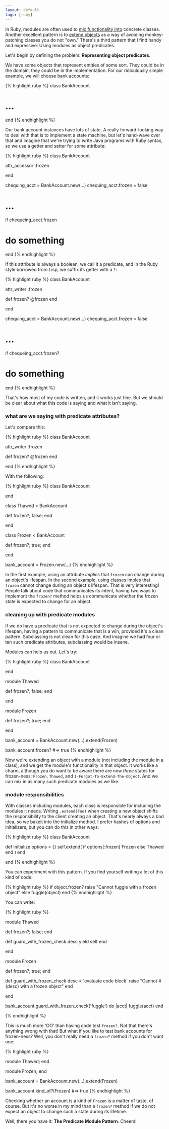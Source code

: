 ```yaml
---
layout: default
tags: [ruby]
---
```


In Ruby, modules are often used to [mix functionality into][mixin] concrete classes. Another excellent pattern is to [extend objects][e] as a way of avoiding monkey-patching classes you do not "own." There's a third pattern that I find handy and expressive: Using modules as object predicates.

[mixin]: https://en.wikipedia.org/wiki/Mixin
[e]: http://www.ruby-doc.org/docs/ProgrammingRuby/html/classes.html#UD

Let's begin by defining the problem: **Representing object predicates**.

We have some objects that represent entities of some sort. They could be in the domain, they could be in the implementation. For our ridiculously simple example, we will choose bank accounts:

{% highlight ruby %}
class BankAccount

  # ... 

end
{% endhighlight %}

Our bank account instances have lots of state. A really forward-looking way to deal with that is to implement a state machine, but let's hand-wave over that and imagine that we're trying to write Java programs with Ruby syntax, so we use a getter and setter for some attribute:

{% highlight ruby %}
class BankAccount

  attr_accessor :frozen

end

chequing_acct = BankAccount.new(...)
chequing_acct.frozen = false

# ...

if chequeing_acct.frozen
  # do something
end
{% endhighlight %}

If this attribute is always a boolean, we call it a predicate, and in the Ruby style borrowed from Lisp, we suffix its getter with a `?`:

{% highlight ruby %}
class BankAccount

  attr_writer :frozen
  
  def frozen?
    @frozen
  end

end

chequing_acct = BankAccount.new(...)
chequing_acct.frozen = false

# ...

if chequeing_acct.frozen?
  # do something
end
{% endhighlight %}

That's how most of my code is written, and it works just fine. But we should be clear about what this code is saying and what it isn't saying.

### what are we saying with predicate attributes?

Let's compare this:

{% highlight ruby %}
class BankAccount

  attr_writer :frozen
  
  def frozen?
    @frozen
  end

end
{% endhighlight %}

With the following:

{% highlight ruby %}
class BankAccount

end

class Thawed < BankAccount

  def frozen?; false; end

end

class Frozen < BankAccount

  def frozen?; true; end

end

bank_account = Frozen.new(...)
{% endhighlight %}

In the first example, using an attribute *implies* that `frozen` can change during an object's lifespan. In the second example, using classes imples that `frozen` cannot change during an object's lifespan. That is very interesting! People talk about code that communicates its intent, having two ways to implement the `frozen?` method helps us communicate whether the frozen state is expected to change for an object.

### cleaning up with predicate modules

If we do have a predicate that is not expected to change during the object's lifespan, having a pattern to communicate that is a win, provided it's a clean pattern. Subclassing is not clean for this case. And imagine we had four or ten such predicate attributes, subclassing would be insane.

Modules can help us out. Let's try:

{% highlight ruby %}
class BankAccount

end

module Thawed

  def frozen?; false; end

end

module Frozen

  def frozen?; true; end

end

bank_account = BankAccount.new(...).extend(Frozen)

bank_account.frozen?
  #=> true
{% endhighlight %}

Now we're extending an object with a module (not including the module in a class), and we get the module's functionality in that object. It works like a charm, although you do want to be aware there are now *three* states for frozen-ness: `Frozen`, `Thawed`, and `I-Forgot-To-Extend-The-Object`. And we can mix in as many such predicate modules as we like.

### module responsibilities

With classes including modules, each class is responsible for including the modules it needs. Writing `.extend(Foo)` when creating a new object shifts the responsibility to the client creating an object. That's nearly always a bad idea, so we bakeit into the initialize method. I prefer hashes of options and initializers, but you can do this in other ways:

{% highlight ruby %}
class BankAccount

  def initialize options = {}
    self.extend(
      if options[:frozen]
        Frozen
      else
        Thawed
      end
    )
  end

end
{% endhighlight %}

You can experiment with this pattern. If you find yourself writing a lot of this kind of code:

{% highlight ruby %}
if object.frozen?
  raise "Cannot fuggle with a frozen object"
else
  fuggle(object)
end
{% endhighlight %}

You can write:

{% highlight ruby %}

module Thawed

  def frozen?; false; end

  def guard_with_frozen_check desc
    yield self
  end

end

module Frozen

  def frozen?; true; end

  def guard_with_frozen_check desc = 'evaluate code block'
    raise "Cannot #{desc} with a frozen object"
  end

end

bank_account.guard_with_frozen_check('fuggle') do |acct|
  fuggle(acct)
end

{% endhighlight %}

This is much more 'OO' than having code test `frozen?`. Not that there's anything wrong with that! But what if you like to test bank accounts for frozen-ness? Well, you don't really need a `frozen?` method if you don't want one:

{% highlight ruby %}

module Thawed; end

module Frozen; end

bank_account = BankAccount.new(...).extend(Frozen)

bank_account.kind_of?(Frozen)
  #=> true
{% endhighlight %}

Checking whether an account is a kind of `Frozen` is a matter of taste, of course. But it's no worse in my mind than a `frozen?` method if we do not expect an object to change such a state during its lifetime.

Well, there you have it: **The Predicate Module Pattern**. Cheers!